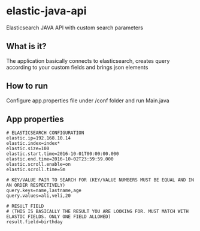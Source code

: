 # elastic-java-api
Elasticsearch JAVA API with custom search parameters

## What is it?
The application basically connects to elasticsearch, creates query according to your custom fields and brings json elements

## How to run
Configure app.properties file under /conf folder and run Main.java

## App properties
```
# ELASTICSEARCH CONFIGURATION
elastic.ip=192.168.10.14
elastic.index=index*
elastic.size=100
elastic.start.time=2016-10-01T00:00:00.000
elastic.end.time=2016-10-02T23:59:59.000
elastic.scroll.enable=on
elastic.scroll.time=5m

# KEY/VALUE PAIR TO SEARCH FOR (KEY/VALUE NUMBERS MUST BE EQUAL AND IN AN ORDER RESPECTIVELY)
query.keys=name,lastname,age
query.values=ali,veli,20

# RESULT FIELD
# (THIS IS BASICALLY THE RESULT YOU ARE LOOKING FOR. MUST MATCH WITH ELASTIC FIELDS. ONLY ONE FIELD ALLOWED)
result.field=birthday
```